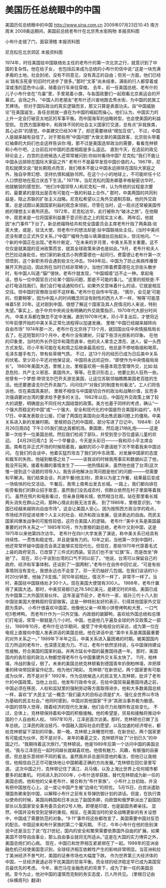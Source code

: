 # 美国历任总统眼中的中国

美国历任总统眼中的中国
http://www.sina.com.cn  2009年07月23日10:45  南方周末
2008奥运期间，美国前总统老布什在北京秀水街购物 本报资料图

小布什走错了门，面容滑稽 本报资料图

尼克松在北京郊区 本报资料图

1974年，时任美国驻中国联络处主任的老布什的第一次北京之行，就意识到了中国的复杂性。他在给子女， 也包括后来成为总统的小布什的信中说:“这是一块充满矛盾的土地。社会封闭，没有不同意见，没有真正的自由；但另一方面，他们已经从‘路有冻死骨’的旧时代进步了很多。”那时“文革”尚未结束，满街的行人都穿着或深或浅的蓝色中山装，骑着自行车来往穿梭。
去年，前一任美国总统、老布什的儿子小布什坐在“鸟巢”里，手里晃着小旗，与各国政要们一起观看北京奥运会的开幕式。会场之外，“中国人的老朋友”老布什还兴奋地跑去秀水街，为中国的民族工艺捧场。
但对于国际政治的真实逻辑而言，那又只算是表面功夫。自“中国威胁论”在美国诞生，各任总统就一直在为中国的崛起而操心。他们认为，中国实力的上升一定会打破亚太地区的军事平衡。而中国海军的战略转型，也会使美国的利益受损。
在西方国家眼中，和政体不同的社会主义国家打交道，总有点“非我族类，其心必异”的感觉。中美建交已经30年了，却还需要继续“增加互信”。
不过，中国人是越来越有自信了。对于那些用“中国问题”大做文章的美国政客，北京街头带着红袖章的大妈们也会这样告诉你:哦，那不过是美国选举政治的需要，看看克林顿和小布什吧，上台前后对中国的态度相距是多么遥远。
直到今天，在选前的政见辩论会上，白宫的总统候选人还常常被问到:你如何看待中国?
尼克松:“我们不能让中国永远排除在国际大家庭之外”
老布什不是最早发现中国价值的人。1967年，尼克松就撰文说:“就长期观点而言，我们根本不能让中国永远排除在国际大家庭之外，独自孕育幻想、坚持仇恨和威胁邻邦。在这个小小的地球上，不可能听任十亿人口愤怒地在孤立状态下生活。”
1971年，当尼克松的国务卿基辛格秘密访华时，他就敏锐的感觉到，“他们(中国领导人)和尼克松一样，认为传统的议程是次要的，最要紧的是找出是否有可能在一致的利益上合作。”
那时，中美两国的共同利益是，阻止苏联的扩张主义战略。尼克松希望以三角外交遏制苏联。他的外交政策，总是试图以美国国家利益的观念来领航，尽管在当时，这一观点还常被美国传统的理想主义者所厌恶。
1972年，尼克松访华，此行被称为“破冰之旅”。在他眼中，周恩来是一位将国家利益置于意识形态之上的现实主义者。
两年后，他就因“水门事件”下台了。新总统福特给共和党全国委员会主席老布什指了两条路:驻英大使，或是，驻法大使。但老布什的想法却是:驻中国联络处主任。(当时中美间还没有建立正式外交关系。)“中国?”福特为烟斗填满烟丝后抬起头，惊诧地问。“一个新的中国正在出现。”老布什断定，“在未来的岁月里，中美关系至关重要。这不仅仅是就美国的亚洲政策而言，就其全球政策来讲也是如此。”9月，老布什和夫人巴巴拉动身赴任，他们家的新成员小狗费雷德也一起同行。费雷德让老布什第一次领悟到，这个新职务将会遇到些文化冲击。1949年后，中国为了防止疾病传播曾展开灭狗运动，因此狗在当时已经非常稀少。当他们带着费雷德在北京街头散步时，有中国人叫道:“猫!”很快，老布什就发现，“中国城墙”远不止一种。拿起电话，想与一位中国官员讨论某个国际问题，那是不可能的事儿。“这里的规矩是:不必打电话找我们，我们会打电话通知你们。如果外交意味着什么的话，它就是相互交往。但中国的官僚政治却不这样看。”老布什在自传中写道。
“偶尔，会见是‘可能的，但要稍等’。因为中国人的时间概念同没有耐性的西方人不一样，‘稍等’可能意味着5至 20年。这对刚到中国、很想了解这个国家及其人民情况的人来说，特别失望。”事实上，由于中共中央尚没有明确的外交政策指示，1970年代大部分时间内， 中美关系都在飘忽不定中发展。直到1970年代末，邓小平复出后，才使将近10年前便开始的中美关系正常化进程得以加速发展。
里根:“中国已经越来越转向自由市场”
1974年那一次，老布什在北京待了13个月，就回国出任中央情报局局长去了。在这短暂的13个月中，老布什没有建树，只留下些浮光掠影的印象。
在他的印象里，当时的外长乔冠华和蔼而直率，他的夫人章含之漂亮、迷人，留一头西方式发型。邓小平有可能在毛和周之后继承最高权位，他总是不停地吸烟和喝茶。毛泽东握手有力，带有些草根气质。
不过，这13个月的经历已成为日后美中关系的伏笔。至少邓小平还对他保证说，中国将永远欢迎你，“即使作为中央情报局局长”。
1980年美国大选，里根上台。里根喜欢用一些基本观念管理外交，比如:姑息危险、共产主义邪恶、美国伟大，等等。在意识形态上，他要比别人狂热一些。他曾有一个梦想:带领戈尔巴乔夫游览美国，让这位苏联领袖瞧瞧美国老百姓的生活。他还要邀请戈尔巴乔夫敲门，问问住户“对我们的制度有何看法”。工人们将告诉他，住在美国真美好。
里根不相信与中国密切合作的政治和战略价值，反而多次强调要对台湾的要求给予更多的关注。
1982年以后，中国在外交政策上做了较大的调整，明确提出不同任何大国结盟的政策。美方也基于同样的考虑，确认“一个强大而稳定的中国”或“一个强大、安全和现代化的中国是符合美国利益的”。8月17日，中美发表联合公报，打破了两国在美国向台湾出售武器问题上的僵局。中美关系进入新的发展时期。
里根把自己的中国观，部分写进了日记中。
1984年:【4月26日周四】下午2:05我们抵达首都机场。奏国歌，然后是21响礼炮———这是第一次给予一位美国总统。然后我们检阅了部队，并受到至少百位盛装儿童的欢迎。
【4月28日周六】另一个早餐会，今天是头彩日———我和邓小平主席会面。南希在非正式开场的时候陪着我，幽默的邓小平邀请她下次不带着我来中国访问。
在我们的会谈中，他着实猛烈攻击了我们的中东政策、对发展中国家的态度和裁军的失败。他碰到敏感之处了———该我谈的时候我用事实和数据纠正了他，我没开玩笑。接着有趣的事情发生了———他热情起来，虽然他也提了台湾(这次惟一提到这个话题的领导人)。我告诉他解决台湾问题是他们的问题———但需要和平解决。我们结束会谈，共进午餐(他主持)，原来以为是工作餐，结果最后变成一场愉快的社交活动。
午餐后，我带上南希出发去长城。一路上，我们都向排在街旁看我们的群众招手致意，虽然我们没去成农村，但群众依然在村子里面等着我们。
虽然在照片和电影看过，但亲身目睹长城，依然相当壮观。站在那里看长城两头消失在群山之间，那种心情此刻我无法言表。
到了1986年，里根意识到，“中国已经越来越转向自由市场”。这会让美国人安心。因为按照西方政治学的观点，市场经济将促进培育个人主义的社会、经济和政治发展，促进表达的自由。而民主国家间爆发战争的可能性较低，这符合美国人的逻辑。
老布什:“美中关系是美国最重要的对外关系之一”
1985年10月，作为里根的副总统，老布什又到中国，这是1975年以来他第四次访华。
老布什在四川大学发表了演说，称中美关系已经具有持续性、一贯性和稳定性，并且是强有力的。10年之前，当他第一次到中国时，他还常常怀疑中国是否会真正能够实现现代化。但现在，那些1970年代穿着毛式上装的政府官员，已改穿了三件式的西装。官员们也不坐“红旗”车，而是改坐“奔驰”了。
现在，邓小平谈到台湾的口气不同以前了。“他说，台湾可以保留自己的政府、经济和军事体制，还谈到了‘一国两制’。”老布什在自传中回忆说，“可是有些事情则没有变化，我想永远也不会变了。邓一天仍抽好几包烟。在我们谈话的1小时20分钟里，他抽了8支烟。”
同10年前相比，情况不一样了，非常不一样了。当时，美国驻中国联络处才30个人。现在美国大使馆有300人。
1988年，老布什赢得了美国大选。那时，中美贸易额已达78.58亿美元，是建交时的8倍。美国已成为中国第二大外国贸易伙伴。
这年圣诞节前夕，老布什一家，祖孙三代十八人到中国驻美国大使韩叙的官邸做客。这是一种特别友好的表示，引得其他国家外交官颇为羡妒。
小布什很喜欢中国菜，他像他父亲一样用小饼卷烤鸭和大葱，一口气吃5卷烤鸭。
而老布什作为一只外交强、内政弱的跛脚鸭，喜欢给外国总统和总理们打电话，常常一聊就是几个小时。中国，也是他几乎遍及全球的外交政策之一部分。
1989年10月，老布什在访华期间，接受了中央电视台的采访，成为第一位在电视上直接向中国人发表讲话的美国总统。他在讲话中说:“美中关系是美国最重要的对外关系之一。”
1989年下半年之后，中美关系进入最困难的时期。被美国国内压力所迫的老布什，也深感无能为力。不过，老布什依然坚持说，与中国保持建设性接触，符合美国的国家利益。并再次延长中国的最惠国待遇一年。
那时，美国国内的各阶层的政治人物都觉得老布什与中国重建外交关系太快了。
11月，柏林墙，冷战的象征，倒了。未来的美国总统克林顿看到德国青年扒倒柏林墙，并把厚重的砖块带回家留作纪念。他为他们喝彩。
克林顿:“在新世纪，两个国家更有可能成为伙伴，而不是对手”
1992年，作为总统候选人的民主党人克林顿，批评了老布什的中国政策。当他上台后，他发布行政命令说，在给中国贸易最惠国待遇之前，中国必须在移民、人权和监狱里的强制劳动等方面取得进步。他和大多数美国总统一样，喜欢“扩大民主”这一概念:“我们最大的目标必须是扩大、强化全世界以市场为基础的民主社会。”
他同时感到，中国对其他国家“干涉”其政治事务极为敏感。中国的领导人觉得，随着经济的现代化发展，他们会尽力处理所有这些变化。
不过，总体上，克林顿保持着和中国的积极接触。他的希望是，贸易和接触将推动中国的个人自由和人权。
1997年10月，江泽民首次访美。那时，克林顿也已做了五年总统。江泽民的政治技巧、中国融入国际社会的愿望，以及加速的经济增长，都给克林顿留下深刻的印象。那一晚，克林顿上床睡觉时想，在新世纪，两个国家更有可能成为伙伴，而不是对手。
来年的春夏之交，克林顿开始了“计划已久”的中国之行。“我期待着这次旅行。”克林顿说。他是1989年后第一个访问中国的美国总统。“我与江泽民在一起时间越长就越喜欢他。他很有魅力、风趣，有极强的自豪感，但总是乐意倾听不同的看法。虽然我并非总是同意他的看法，但他已让我相信，他相信自己正尽可能快地让中国朝着正确的方向发展。”克林顿在回忆录里写道。
这次中国之行，克林顿记住了漓江、兵马俑，以及上海比世界上任何城市都要多的起重机。
时间进入到2000年，小布什选举获胜，替代克林顿成为新一任的美国总统。他和他的父亲老布什，被合称为“布什家族”。
小布什上台初始，并没有把中国放在心上。这一度让中国产生被“边缘化”的担忧。
5月15日，白宫派遣助理国务卿来到中国，以解释小布什之前有关导弹防御计划的讲话。但是，在执行类似使命的时候，美国向韩国和日本派出了副国务卿，向欧盟和俄罗斯派出了副国防部长以及国家安全事务委员会的2号人物。即便是印度，也是副国务卿亲往。
显然，中国并没有受到足够的重视。相反，在美国当时的安全战略更新的有关设想中，中国成了需要防范的对象。“9·11”事件将这些都改变了，美国需要中国对反恐的配合。中国迎来和布什家族的第二个蜜月期。
不过，今年小布什在他的告别演说中还是没忘了说:“在21世纪，国内的安全和繁荣需要依靠国外自由的扩展。如果美国不领导自由事业，那么自由事业就将无所适从。”这是在大国的实力博弈之外，美国总统们的心病。
现在，中国已和世界相互紧紧绑在了一起。1998年的亚洲金融危机已经使美国意识到，全球经济相互依赖性产生的影响非常明显。当亚洲和拉丁美洲经济不景气时，美国的证券市场也大幅度下跌。
作为世界第三大经济体的中国，一旦经济衰退必将干扰美国的贸易平衡。而全球的经济稳定早已成为美国官员最优先的考虑。
今年，奥巴马在金融危机的背景下，成为了新一任的美国总统。至今为止，他对中国的谨慎而克制的务实态度，已人所共见。
(里根日记由《纵横周刊》翻译)

